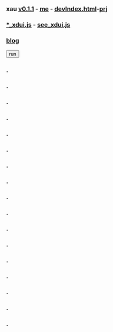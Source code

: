 ### xau [v0.1.1](https://github.com/littleflute/xau/edit/master/README.md) - [me](https://littleflute.github.io/xau/) - [devIndex.html](https://littleflute.github.io/xau/devIndex.html)-[prj](https://github.com/littleflute/xau)
### [*_xdui.js](https://github.com/littleflute/xau/edit/master/xdui.js) - [see_xdui.js](https://littleflute.github.io/xau/xdui.js)
### [blog](https://littleflute.github.io/blog)
<button id="run">run</button>
### .
### .
### .
### .
### .
### .
### .
### .
### .
### .
### .
### .
### .
### .
### .
### .
### .

 <script src="xdui.js"></script>
 
